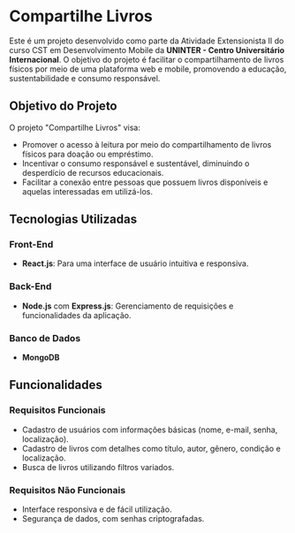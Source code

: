 # Compartilhe Livros

Este é um projeto desenvolvido como parte da Atividade Extensionista II do curso CST em Desenvolvimento Mobile da **UNINTER - Centro Universitário Internacional**. O objetivo do projeto é facilitar o compartilhamento de livros físicos por meio de uma plataforma web e mobile, promovendo a educação, sustentabilidade e consumo responsável.

## Objetivo do Projeto

O projeto "Compartilhe Livros" visa:
- Promover o acesso à leitura por meio do compartilhamento de livros físicos para doação ou empréstimo.
- Incentivar o consumo responsável e sustentável, diminuindo o desperdício de recursos educacionais.
- Facilitar a conexão entre pessoas que possuem livros disponíveis e aquelas interessadas em utilizá-los.

## Tecnologias Utilizadas

### Front-End
- **React.js**: Para uma interface de usuário intuitiva e responsiva.

### Back-End
- **Node.js** com **Express.js**: Gerenciamento de requisições e funcionalidades da aplicação.

### Banco de Dados
- **MongoDB**

## Funcionalidades

### Requisitos Funcionais
- Cadastro de usuários com informações básicas (nome, e-mail, senha, localização).
- Cadastro de livros com detalhes como título, autor, gênero, condição e localização.
- Busca de livros utilizando filtros variados.

### Requisitos Não Funcionais
- Interface responsiva e de fácil utilização.
- Segurança de dados, com senhas criptografadas.

